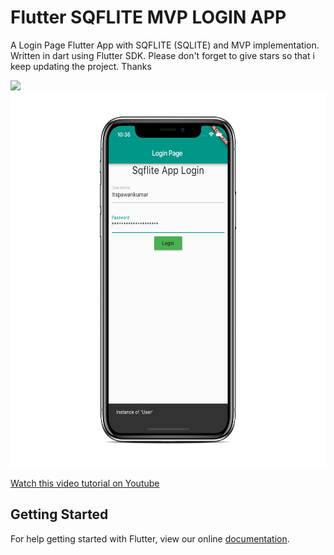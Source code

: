 # Flutter SQFLITE MVP LOGIN APP

A Login Page Flutter App with SQFLITE (SQLITE) and MVP implementation. Written in dart using Flutter SDK.
Please don't forget to give stars so that i keep updating the project. Thanks

<img src="iphone.png" height="600em" /><img src="login.png" height="600em" />

[Watch this video tutorial on Youtube](https://youtu.be/Yzfxqd9-6QY)
## Getting Started

For help getting started with Flutter, view our online
[documentation](https://flutter.io/).